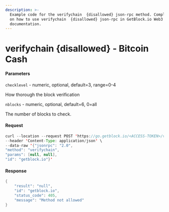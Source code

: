 ```yaml
---
description: >-
  Example code for the verifychain  {disallowed} json-rpc method. Сomplete guide
  on how to use verifychain  {disallowed} json-rpc in GetBlock.io Web3
  documentation.
---
```


# verifychain {disallowed} - Bitcoin Cash

#### Parameters

`checklevel` - numeric, optional, default=3, range=0-4

How thorough the block verification

`nblocks` - numeric, optional, default=6, 0=all

The number of blocks to check.

#### Request

```java
curl --location --request POST 'https://go.getblock.io/<ACCESS-TOKEN>/v1/mainnet/' \
--header 'Content-Type: application/json' \
--data-raw '{"jsonrpc": "2.0",
"method": "verifychain",
"params": [null, null],
"id": "getblock.io"}'
```

#### Response

```java
{
    "result": "null",
    "id": "getblock.io",
    "status_code": 405,
    "message": "Method not allowed"
}
```
